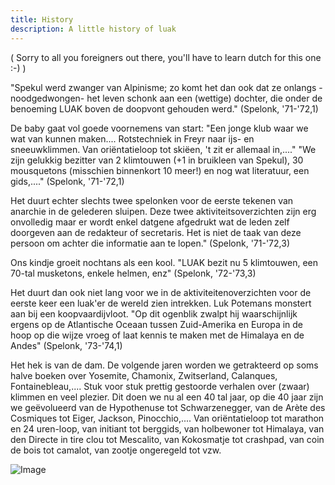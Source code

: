```yaml
---
title: History
description: A little history of luak
---
```


( Sorry to all you foreigners out there, you'll have to learn dutch for this one :-) )

"Spekul werd zwanger van Alpinisme; zo komt het dan ook dat ze onlangs -noodgedwongen- het leven schonk aan een (wettige) dochter, die onder de benoeming LUAK boven de doopvont gehouden werd." (Spelonk, '71-'72,1)

De baby gaat vol goede voornemens van start:
"Een jonge klub waar we wat van kunnen maken.... Rotstechniek in Freyr naar ijs- en sneeuwklimmen. Van oriëntatieloop tot skiëen, 't zit er allemaal in,...."
"We zijn gelukkig bezitter van 2 klimtouwen (+1 in bruikleen van Spekul), 30 mousquetons (misschien binnenkort 10 meer!) en nog wat literatuur, een gids,...." (Spelonk, '71-'72,1)

Het duurt echter slechts twee spelonken voor de eerste tekenen van anarchie in de gelederen sluipen.
Deze twee aktiviteitsoverzichten zijn erg onvolledig maar er wordt enkel datgene afgedrukt wat de leden zelf doorgeven aan de redakteur of secretaris. Het is niet de taak van deze persoon om achter die informatie aan te lopen." (Spelonk, '71-'72,3)

Ons kindje groeit nochtans als een kool.
"LUAK bezit nu 5 klimtouwen, een 70-tal musketons, enkele helmen, enz" (Spelonk, '72-'73,3)

Het duurt dan ook niet lang voor we in de aktiviteitenoverzichten voor de eerste keer een luak'er de wereld zien intrekken. Luk Potemans monstert aan bij een koopvaardijvloot. "Op dit ogenblik zwalpt hij waarschijnlijk ergens op de Atlantische Oceaan tussen Zuid-Amerika en Europa in de hoop op die wijze vroeg of laat kennis te maken met de Himalaya en de Andes" (Spelonk, '73-'74,1)

Het hek is van de dam. De volgende jaren worden we getrakteerd op soms halve boeken over Yosemite, Chamonix, Zwitserland, Calanques, Fontainebleau,.... Stuk voor stuk prettig gestoorde verhalen over (zwaar) klimmen en veel plezier. Dit doen we nu al een 40 tal jaar, op die 40 jaar zijn we geëvolueerd van de Hypothenuse tot Schwarzenegger, van de Arète des Cosmiques tot Eiger, Jackson, Pinocchio,.... Van oriëntatieloop tot marathon en 24 uren-loop, van initiant tot berggids, van holbewoner tot Himalaya, van den Directe in tire clou tot Mescalito, van Kokosmatje tot crashpad, van coin de bois tot camalot, van zootje ongeregeld tot vzw.

![Image](/luak-logo.png)
